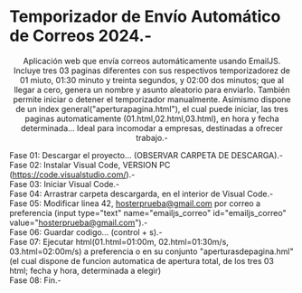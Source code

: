 # Temporizador de Envío Automático de Correos 2024.-
<p align="center">
Aplicación web que envía correos automáticamente usando EmailJS. Incluye tres 03 paginas diferentes con sus respectivos temporizadorez de 01 miuto, 01:30 minuto y treinta segundos, y 02:00 dos minutos; que al llegar a cero, genera un nombre y asunto aleatorio para enviarlo. También permite iniciar o detener el temporizador manualmente. Asimismo dispone de un index general("aperturapagina.html"), el cual puede iniciar, las tres paginas automaticamente (01.html,02.html,03.html), en hora y fecha determinada... Ideal para incomodar a empresas, destinadas a ofrecer trabajo.-
</p>

Fase 01: Descargar el proyecto... (OBSERVAR CARPETA DE DESCARGA).- <br>
Fase 02: Instalar Visual Code, VERSION PC (https://code.visualstudio.com/).-<br>
Fase 03: Iniciar Visual Code.-<br>
Fase 04: Arrastrar carpeta descargarda, en el interior de Visual Code.-<br>
Fase 05: Modificar linea 42, hosterprueba@gmail.com por correo a preferencia (input type="text" name="emailjs_correo" id="emailjs_correo" value="hosterprueba@gmail.com").-<br>
Fase 06: Guardar codigo... (control + s).-<br>
Fase 07: Ejecutar html(01.html=01:00m, 02.html=01:30m/s, 03.html=02:00m/s) a preferencia  o en su conjunto "aperturasdepagina.hml"(el cual dispone de funcion automatica de apertura total, de los tres 03 html; fecha y hora, determinada a elegir)<br>
Fase 08: Fin.-
